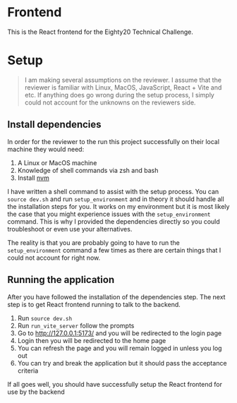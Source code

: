 # Frontend

This is the React frontend  for the Eighty20 Technical Challenge.

# Setup

> I am making several assumptions on the reviewer. I assume that the reviewer is familiar with Linux, MacOS, JavaScript, React + Vite  and etc. If anything does go wrong during the setup process, I simply could not account for the unknowns on the reviewers side.

## Install dependencies

In order for the reviewer to the run this project successfully on their local machine they would need:

1. A Linux or MacOS machine
2. Knowledge of shell commands via zsh and bash
3. Install [nvm](https://github.com/nvm-sh/nvm)

I have written a shell command to assist with the setup process. You can `source dev.sh` and run `setup_environment` and in theory it should handle all the installation steps for you. It works on my environment but it is most likely the case that you might experience issues with the `setup_environment` command. This is why I provided the dependencies directly so you could troubleshoot or even use your alternatives.

The reality is that you are probably going to have to run the `setup_environment` command a few times as there are certain things that I could not account for right now.

## Running the application

After you have followed the installation of the dependencies step. The next step is to get React frontend running to talk to the backend.

1. Run `source dev.sh`
2. Run `run_vite_server` follow the prompts
4. Go to http://127.0.0.1:5173/ and you will be redirected to the login page
5. Login then you will be redirected to the home page
6. You can refresh the page and you will remain logged in unless you log out
7. You can try and break the application but it should pass the acceptance criteria

If all goes well, you should have successfully setup the React frontend for use by the backend
